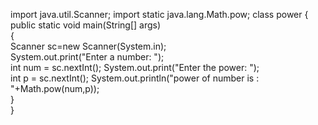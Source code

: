 import java.util.Scanner; 
import static java.lang.Math.pow;
class power 
{  
public static void main(String[] args)   
{  
Scanner sc=new Scanner(System.in);  
System.out.print("Enter a number: ");   
int num = sc.nextInt(); 
System.out.print("Enter the power: ");   
int p = sc.nextInt(); 
System.out.println("power of number is : "+Math.pow(num,p));  
}  
} 
